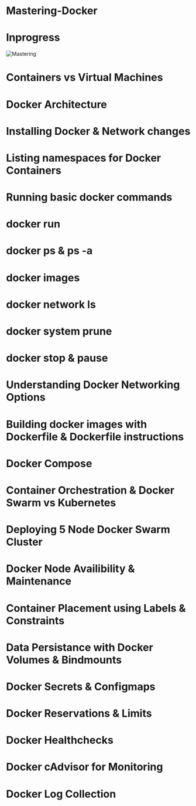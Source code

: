# Mastering-Docker

# Inprogress

![Mastering](https://github.com/saikiranpi/Mastering-Docker/assets/109568252/ca9ea2d2-aa06-4573-a383-9bc5cf948f0d)

# Containers vs Virtual Machines  
# Docker Architecture 
# Installing Docker & Network changes 
# Listing namespaces for Docker Containers    
# Running basic docker commands   
# docker run  
# docker ps & ps -a   
# docker images   
# docker network ls   
# docker system prune 
# docker stop & pause 
# Understanding Docker Networking Options 
# Building docker images with Dockerfile & Dockerfile instructions    
# Docker Compose  
# Container Orchestration & Docker Swarm vs Kubernetes    
# Deploying 5 Node Docker Swarm Cluster   
# Docker Node Availibility & Maintenance  
# Container Placement using Labels & Constraints  
# Data Persistance with Docker Volumes & Bindmounts   
# Docker Secrets & Configmaps 
# Docker Reservations & Limits    
# Docker Healthchecks 
# Docker cAdvisor for Monitoring  
# Docker Log Collection
